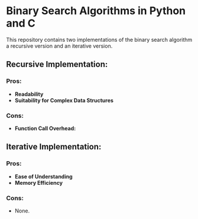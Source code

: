 # Binary Search Algorithms in Python and C

This repository contains two implementations of the binary search algorithm a recursive version and an iterative version.

## Recursive Implementation:
### Pros:
- **Readability**
- **Suitability for Complex Data Structures**

### Cons:
- **Function Call Overhead:**

## Iterative Implementation:
### Pros:
- **Ease of Understanding**
- **Memory Efficiency**

### Cons:
- None.

